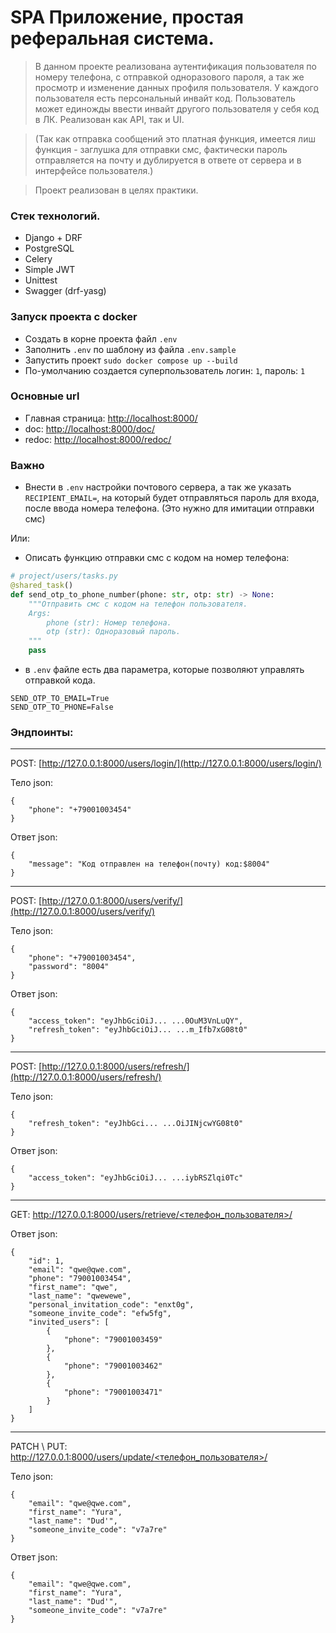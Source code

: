 # SPA Приложение, простая реферальная система.
> В данном проекте реализована аутентификация пользователя по номеру телефона, с отправкой одноразового пароля, а так же просмотр и изменение данных профиля пользователя. У каждого пользователя есть персональный инвайт код.
Пользователь может единожды ввести инвайт другого пользователя у себя код в ЛК. Реализован как API, так и UI.

>(Так как отправка сообщений это платная функция, имеется лиш функция - заглушка для отправки смс, фактически пароль отправляется на почту и дублируется в ответе от сервера и в интерфейсе пользователя.)

> Проект реализован в целях практики.

### Стек технологий.
- Django + DRF
- PostgreSQL
- Celery
- Simple JWT
- Unittest
- Swagger (drf-yasg)

### Запуск проекта с docker
- Создать в корне проекта файл `.env`
- Заполнить `.env` по шаблону из файла `.env.sample`
- Запустить проект `sudo docker compose up --build`
- По-умолчанию создается суперпользователь логин: `1`, пароль: `1`

### Основные url
- Главная страница: [http://localhost:8000/](http://localhost:8000/)
- doc: [http://localhost:8000/doc/](http://localhost:8000/doc/)
- redoc: [http://localhost:8000/redoc/](http://localhost:8000/redoc/)

### Важно
- Внести в `.env` настройки почтового сервера, а так же указать `RECIPIENT_EMAIL=`, на который будет отправляться пароль для входа, после ввода номера телефона. (Это нужно для имитации отправки смс)

Или:
- Описать функцию отправки смс с кодом на номер телефона:
```Python
# project/users/tasks.py
@shared_task()
def send_otp_to_phone_number(phone: str, otp: str) -> None:
    """Отправить смс с кодом на телефон пользователя.
    Args:
        phone (str): Номер телефона.
        otp (str): Одноразовый пароль.
    """
    pass
```
- в `.env` файле есть два параметра, которые позволяют управлять отправкой кода.
```
SEND_OTP_TO_EMAIL=True 
SEND_OTP_TO_PHONE=False
``` 

### Эндпоинты:
---
POST: [http://127.0.0.1:8000/users/login/](http://127.0.0.1:8000/users/login/)

Тело json:
```
{
    "phone": "+79001003454"
}
``` 
Ответ json:
```
{
    "message": "Код отправлен на телефон(почту) код:$8004"
}
```
---
POST: [http://127.0.0.1:8000/users/verify/](http://127.0.0.1:8000/users/verify/)

Тело json:
```
{
    "phone": "+79001003454",
    "password": "8004"
}
``` 
Ответ json:
```
{
    "access_token": "eyJhbGciOiJ... ...0OuM3VnLuQY",
    "refresh_token": "eyJhbGciOiJ... ...m_Ifb7xG08t0"
}
```
---
POST: [http://127.0.0.1:8000/users/refresh/](http://127.0.0.1:8000/users/refresh/)

Тело json:
```
{
    "refresh_token": "eyJhbGci... ...OiJINjcwYG08t0"
}
``` 
Ответ json:
```
{
    "access_token": "eyJhbGciOiJ... ...iybRSZlqi0Tc"
}
```
---
GET: [http://127.0.0.1:8000/users/retrieve/<телефон_пользователя>/](http://127.0.0.1:8000/users/retrieve/<телефон_пользователя>/)

Ответ json:
```
{
    "id": 1,
    "email": "qwe@qwe.com",
    "phone": "79001003454",
    "first_name": "qwe",
    "last_name": "qwewewe",
    "personal_invitation_code": "enxt0g",
    "someone_invite_code": "efw5fg",
    "invited_users": [
        {
            "phone": "79001003459"
        },
        {
            "phone": "79001003462"
        },
        {
            "phone": "79001003471"
        }
    ]
}
```
---
PATCH \ PUT: [http://127.0.0.1:8000/users/update/<телефон_пользователя>/](http://127.0.0.1:8000/users/update/<телефон_пользователя>/)

Тело json:
```
{
    "email": "qwe@qwe.com",
    "first_name": "Yura",
    "last_name": "Dud'",
    "someone_invite_code": "v7a7re"
}
``` 
Ответ json:
```
{
    "email": "qwe@qwe.com",
    "first_name": "Yura",
    "last_name": "Dud'",
    "someone_invite_code": "v7a7re"
}
```